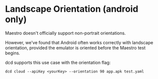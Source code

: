 # Landscape Orientation (android only)

Maestro doesn't officially support non-portrait orientations.

However, we've found that Android often works correctly with landscape orientation, provided the emulator is oriented before the Maestro test begins.

dcd supports this use case with the orientation flag:

```
dcd cloud --apiKey <yourKey> --orientation 90 app.apk test.yaml
```
